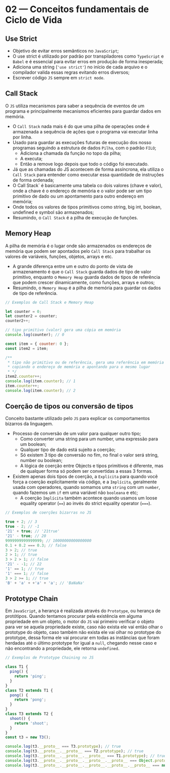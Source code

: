 # 02 — Conceitos fundamentais de Ciclo de Vida

## Use Strict

- Objetivo de evitar erros semânticos no `JavaScript`;
- O use strict é utilizado por padrão por transpiladores como `TypeScript` e `Babel` e é essencial para evitar erros em produção de forma inesperada;
- Adiciona uma string (`'use strict'`) no início de cada arquivo e o compilador valida essas regras evitando erros diversos;
- Escrever código `JS` sempre em `strict mode`.

## Call Stack

O `JS` utiliza mecanismos para saber a sequência de eventos de um programa e principalmente mecanismos eficientes para guardar dados em memória.

- O `Call Stack` nada mais é do que uma pilha de operações onde é armazenada a sequência de ações que o programa vai executar linha por linha.
- Usado para guardar as execuções futuras de execução dos nosso programas seguindo a estrutura de dados `Pilha`, com o padrão `FILO`;
  - Adiciona a chamada da função no topo da pilha;
  - A executa;
  - Então a remove logo depois que todo o código foi executado.
- Já que as chamadas do JS acontecem de forma assíncrona, ela utiliza o `Call Stack` para entender como executar essa quantidade de instruções de forma ordenada;
- O Call Stack` é basicamente uma tabela co dois valores (chave e valor), onde a chave é o endereço de memória e o valor pode ser um tipo primitivo de dado ou um apontamento para outro endereço em memória;
- Onde todos os valores de tipos primitivos como string, big int, boolean, undefined e symbol são armazenados;
- Resumindo, o `Call Stack` é a pilha de execução de funções.

## Memory Heap

A pilha de memória é o lugar onde são armazenados os endereços de memória que podem ser apontados pelo `Call Stack` para trabalhar os valores de variáveis, funções, objetos, arrays e etc.

- A grande diferença entre um e outro do ponto de vista de armazenamento é que o `Call Stack` guarda dados de tipo de valor primitivo, enquanto o `Memory Heap` guarda dados de tipos de referência que podem crescer dinamicamente, como funções, arrays e outros;
- Resumindo, o `Memory Heap` é a pilha de memória para guardar os dados de tipo de referência.

```js
// Exemplos de Call Stack e Memory Heap

let counter = 0;
let counter2 = counter;
counter2++;

// tipo primitivo (valor) gera uma cópia em memória
console.log(counter); // 0

const item = { counter: 0 };
const item2 = item;

/**
 * tipo não primitivo ou de referência, gera uma referência em memória
 * copiando o endereço de memória e apontando para o mesmo lugar
 * */
item2.counter++;
console.log(item.counter); // 1
item.counter++;
console.log(item.counter); // 2
```

## Coerção de tipos ou conversão de tipos

Conceito bastante utilizado pelo `JS` para explicar os comportamentos bizarros da linguagem.

- Processo de conversão de um valor para qualquer outro tipo;
  - Como converter uma string para um number, uma expressão para um boolean;
  - Qualquer tipo de dado está sujeito a coerção;
  - Só existem 3 tipo de conversão no fim, no final o valor será string, number ou boolean;
  - A lógica de coerção entre Objects e tipos primitivos é diferente, mas de qualquer forma só podem ser convertidas a essas 3 formas.
- Existem apenas dois tipos de coerção, a `Explícita` para quando você força a coerção explicitamente via código, e a `Implícita`, geralmente usada com operadores, quando somamos uma `string` com um `number`, quando fazemos um `if` em uma variável não `booleana` e etc;
  - A coerção `Implícita` também acontece quando usamos um loose equality operator (`==`) ao invés do strict equality operator (`===`).

```js
// Exemplos de coerções bizarras no JS

true + 2; // 3
true - 2; // -1
'21' + true; // '21true'
'21' - true; // 20
9999999999999999; // 10000000000000000
0.1 + 0.2 === 0.3; // false
3 > 2; // true
2 > 1; // true
3 > 2 > 1; // false
'21' - -1; // 22
'1' == 1; // true
'1' === 1; // false
3 > 2 >= 1; // true
'B' + 'a' + +'a' + 'a'; // 'BaNaNa'
```

## Prototype Chain

Em `JavaScript`, a herança é realizada através do `Prototype`, ou herança de protótipos.
Quando tentamos procurar pela existência em alguma propriedade em um objeto, o motor do `JS` vai primeiro verificar o objeto para ver se aquela propriedade existe, caso não exista ele vai então olhar o prototype do objeto, caso também não exista ele vai olhar no prototype do prototype, dessa forma ele vai procurar em todas as instâncias que foram herdadas até o último prototype for igual a `null`, chegando nesse caso e não encontrando a propriedade, ele retorna `undefined`.

```js
// Exemplos de Prototype Chaining no JS

class T1 {
  ping() {
    return 'ping';
  }
}
class T2 extends T1 {
  pong() {
    return 'pong';
  }
}
class T3 extends T2 {
  shoot() {
    return 'shoot';
  }
}
const t3 = new T3();

console.log(t3.__proto__ === T3.prototype); // true
console.log(t3.__proto__.__proto__ === T2.prototype); // true
console.log(t3.__proto__.__proto__.__proto__ === T1.prototype); // true
console.log(t3.__proto__.__proto__.__proto__.__proto__ === Object.prototype); // true
console.log(t3.__proto__.__proto__.__proto__.__proto__.__proto__ === null); // true
```
